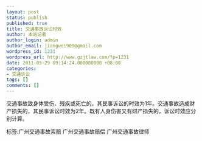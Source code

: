```yaml
---
layout: post
status: publish
published: true
title: 交通事故诉讼时效
author: 本站记者
author_login: admin
author_email: jiangwei909@gmail.com
wordpress_id: 1231
wordpress_url: http://www.gzjtlaw.com/?p=1231
date: 2011-05-29 09:14:24.000000000 +08:00
categories:
- 交通诉讼
tags: []
comments: []
---
```

 交通事故致身体受伤、残疾或死亡的，其民事诉讼的时效为1年。交通事故造成财产损失的，其民事诉讼时效为2年。既有人身伤害又有财产损失的，诉讼时效应分别计算。 标签:广州交通事故索赔 广州交通事故赔偿 广州交通事故律师
